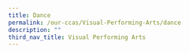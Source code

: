 ```yaml
---
title: Dance
permalink: /our-ccas/Visual-Performing-Arts/dance
description: ""
third_nav_title: Visual Performing Arts
---
```

